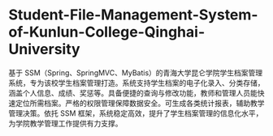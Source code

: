# Student-File-Management-System-of-Kunlun-College-Qinghai-University
基于 SSM（Spring、SpringMVC、MyBatis）的青海大学昆仑学院学生档案管理系统，专为该校学生档案管理打造。系统支持学生档案的电子化录入、分类存储，涵盖个人信息、成绩、奖惩等。具备便捷的查询与修改功能，教师和管理人员能快速定位所需档案。严格的权限管理保障数据安全。可生成各类统计报表，辅助教学管理决策。依托 SSM 框架，系统稳定高效，提升了学生档案管理的信息化水平，为学院教学管理工作提供有力支撑。 

